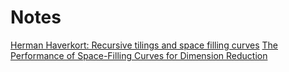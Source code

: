 Notes
===

[Herman Haverkort: Recursive tilings and space filling curves](http://herman.haverkort.net/recursive_tilings_and_space-filling_curves)
[The Performance of Space-Filling Curves for Dimension Reduction](https://people.csail.mit.edu/jaffer/CNS/PSFCDR)
